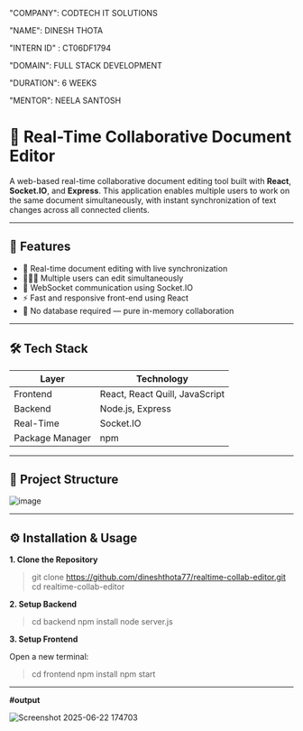 "COMPANY": CODTECH IT SOLUTIONS

"NAME": DINESH THOTA

"INTERN ID" : CT06DF1794

"DOMAIN": FULL STACK DEVELOPMENT

"DURATION": 6 WEEKS

"MENTOR": NEELA SANTOSH

# 📝 Real-Time Collaborative Document Editor

A web-based real-time collaborative document editing tool built with **React**, **Socket.IO**, and **Express**. This application enables multiple users to work on the same document simultaneously, with instant synchronization of text changes across all connected clients.

---

## 🚀 Features

- 🧠 Real-time document editing with live synchronization
- 🧑‍🤝‍🧑 Multiple users can edit simultaneously
- 🔗 WebSocket communication using Socket.IO
- ⚡ Fast and responsive front-end using React
- 🚫 No database required — pure in-memory collaboration

---

## 🛠️ Tech Stack

| Layer        | Technology            |
|--------------|------------------------|
| Frontend     | React, React Quill, JavaScript |
| Backend      | Node.js, Express       |
| Real-Time    | Socket.IO              |
| Package Manager | npm                |

---

## 📁 Project Structure

![image](https://github.com/user-attachments/assets/ee2fd621-ebfc-4aa2-a45e-fd916e878f41)


---

## ⚙️ Installation & Usage

 **1. Clone the Repository**

>git clone https://github.com/dineshthota77/realtime-collab-editor.git
>cd realtime-collab-editor


**2. Setup Backend**

> cd backend
> npm install
> node server.js

**3. Setup Frontend**

Open a new terminal:

>cd frontend
>npm install
>npm start
---
**#output**

![Screenshot 2025-06-22 174703](https://github.com/user-attachments/assets/ab08ac5b-3e78-474d-b674-361bdc4e72b2)

